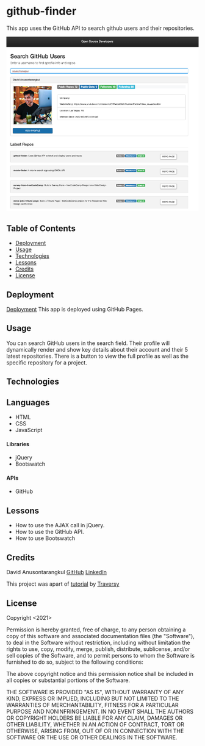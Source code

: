 # github-finder

This app uses the GitHub API to search github users and their repositories.

![screenshot](screenshot.png)

## Table of Contents

- [Deployment](#deployment)
- [Usage](#usage)
- [Technologies](#technologies)
- [Lessons](#lessons)
- [Credits](#credits)
- [License](#license)

## Deployment

[Deployment](https://anusontarangkul.github.io/github-finder/)
This app is deployed using GitHub Pages.

## Usage

You can search GitHub users in the search field. Their profile will dynamically render and show key details about their account and their 5 latest repositories. There is a button to view the full profile as well as the specific repository for a project.

## Technologies

## Languages

- HTML
- CSS
- JavaScript

#### Libraries

- jQuery
- Bootswatch

#### APIs

- GitHub

## Lessons

- How to use the AJAX call in jQuery.
- How to use the GitHub API.
- How to use Bootswatch

## Credits

David Anusontarangkul
[GitHub](https://github.com/anusontarangkul)
[LinkedIn](https://www.linkedin.com/in/anusontarangkul/)

This project was apart of [tutorial](https://www.youtube.com/watch?v=lIKrfLWNsUI) by [Traversy](https://www.youtube.com/channel/UC29ju8bIPH5as8OGnQzwJyA)

## License

Copyright <2021> <Anusontarangkul>

Permission is hereby granted, free of charge, to any person obtaining a copy of this software and associated documentation files (the "Software"), to deal in the Software without restriction, including without limitation the rights to use, copy, modify, merge, publish, distribute, sublicense, and/or sell copies of the Software, and to permit persons to whom the Software is furnished to do so, subject to the following conditions:

The above copyright notice and this permission notice shall be included in all copies or substantial portions of the Software.

THE SOFTWARE IS PROVIDED "AS IS", WITHOUT WARRANTY OF ANY KIND, EXPRESS OR IMPLIED, INCLUDING BUT NOT LIMITED TO THE WARRANTIES OF MERCHANTABILITY, FITNESS FOR A PARTICULAR PURPOSE AND NONINFRINGEMENT. IN NO EVENT SHALL THE AUTHORS OR COPYRIGHT HOLDERS BE LIABLE FOR ANY CLAIM, DAMAGES OR OTHER LIABILITY, WHETHER IN AN ACTION OF CONTRACT, TORT OR OTHERWISE, ARISING FROM, OUT OF OR IN CONNECTION WITH THE SOFTWARE OR THE USE OR OTHER DEALINGS IN THE SOFTWARE.
